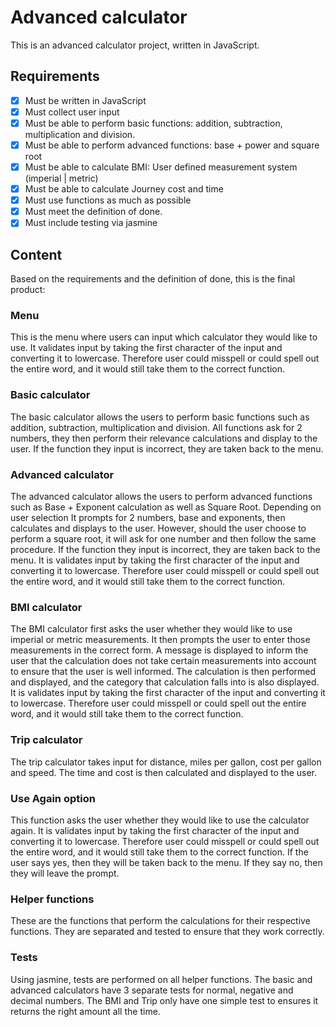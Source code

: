 # Advanced calculator
This is an advanced calculator project, written in JavaScript.

## Requirements

- [x] Must be written in JavaScript
- [x] Must collect user input
- [x] Must be able to perform basic functions: addition, subtraction, multiplication and division.
- [x] Must be able to perform advanced functions: base + power and square root
- [x] Must be able to calculate BMI: User defined measurement system (imperial | metric)
- [x] Must be able to calculate Journey cost and time
- [x] Must use functions as much as possible
- [x] Must meet the definition of done.
- [x] Must include testing via jasmine

## Content

Based on the requirements and the definition of done, this is the final product:

### Menu

This is the menu where users can input which calculator they would like to use. It validates input by taking the first character of the input and converting it to lowercase. Therefore user could misspell or could spell out the entire word, and it would still take them to the correct function.

### Basic calculator

The basic calculator allows the users to perform basic functions such as addition, subtraction, multiplication and division. All functions ask for 2 numbers, they then perform their relevance calculations and display to the user. If the function they input is incorrect, they are taken back to the menu.

### Advanced calculator

The advanced calculator allows the users to perform advanced functions such as Base + Exponent calculation as well as Square Root. Depending on user selection It prompts for 2 numbers, base and exponents,  then calculates and displays to the user. However, should the user choose to perform a square root, it will ask for one number and then follow the same procedure. If the function they input is incorrect, they are taken back to the menu. It is validates input by taking the first character of the input and converting it to lowercase. Therefore user could misspell or could spell out the entire word, and it would still take them to the correct function.

### BMI calculator

The BMI calculator first asks the user whether they would like to use imperial or metric measurements. It then prompts the user to enter those measurements in the correct form. A message is displayed to inform the user that the calculation does not take certain measurements into account to ensure that the user is well informed. The calculation is then performed and displayed, and the category that calculation falls into is also displayed. It is validates input by taking the first character of the input and converting it to lowercase. Therefore user could misspell or could spell out the entire word, and it would still take them to the correct function.

### Trip calculator

The trip calculator takes input for distance, miles per gallon, cost per gallon and speed. The time and cost is then calculated and displayed to the user.

### Use Again option

This function asks the user whether they would like to use the calculator again. It is validates input by taking the first character of the input and converting it to lowercase. Therefore user could misspell or could spell out the entire word, and it would still take them to the correct function. If the user says yes, then they will be taken back to the menu. If they say no, then they will leave the prompt.

### Helper functions

These are the functions that perform the calculations for their respective functions. They are separated and tested to ensure that they work correctly.

### Tests

Using jasmine, tests are performed on all helper functions. The basic and advanced calculators have 3 separate tests for normal, negative and decimal numbers. The BMI and Trip only have one simple test to ensures it returns the right amount all the time.
